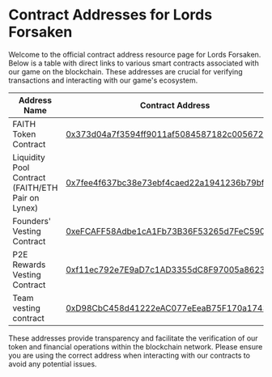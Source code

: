 # Contract Addresses for Lords Forsaken

Welcome to the official contract address resource page for Lords Forsaken. Below is a table with direct links to various smart contracts associated with our game on the blockchain. These addresses are crucial for verifying transactions and interacting with our game's ecosystem.

| Address Name                   | Contract Address                                                                                             |
|-------------------------------|--------------------------------------------------------------------------------------------------------------|
| FAITH Token Contract           | [0x373d04a7f3594ff9011af5084587182c0056721e](https://lineascan.build/token/0x373d04a7f3594ff9011af5084587182c0056721e) |
| Liquidity Pool Contract (FAITH/ETH Pair on Lynex) | [0x7fee4f637bc38e73ebf4caed22a1941236b79bf4](https://lineascan.build/token/0x7fee4f637bc38e73ebf4caed22a1941236b79bf4) |
| Founders' Vesting Contract     | [0xeFCAFF58Adbe1cA1Fb73B36F53265d7FeC590f0b](https://lineascan.build/token/0xeFCAFF58Adbe1cA1Fb73B36F53265d7FeC590f0b) |
| P2E Rewards Vesting Contract   | [0xf11ec792e7E9aD7c1AD3355dC8F97005a8623890](https://lineascan.build/token/0xf11ec792e7E9aD7c1AD3355dC8F97005a8623890) |
| Team vesting contract  | [0xD98CbC458d41222eAC077eEeaB75F170a1743A95](https://lineascan.build/token/0xD98CbC458d41222eAC077eEeaB75F170a1743A95) |

These addresses provide transparency and facilitate the verification of our token and financial operations within the blockchain network. Please ensure you are using the correct address when interacting with our contracts to avoid any potential issues.

